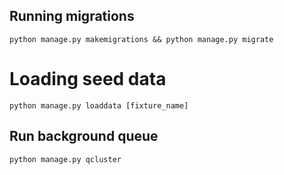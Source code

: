 ## Running migrations
```
python manage.py makemigrations && python manage.py migrate
```

# Loading seed data
```
python manage.py loaddata [fixture_name]
```

## Run background queue
```
python manage.py qcluster
```